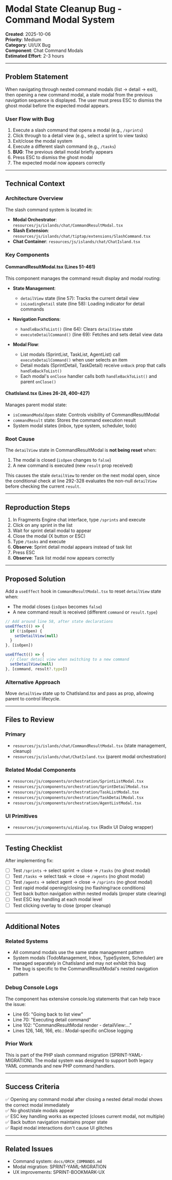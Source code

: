 # Modal State Cleanup Bug - Command Modal System

**Created**: 2025-10-06  
**Priority**: Medium  
**Category**: UI/UX Bug  
**Component**: Chat Command Modals  
**Estimated Effort**: 2-3 hours

---

## Problem Statement

When navigating through nested command modals (list → detail → exit), then opening a new command modal, a stale modal from the previous navigation sequence is displayed. The user must press ESC to dismiss the ghost modal before the expected modal appears.

### User Flow with Bug
1. Execute a slash command that opens a modal (e.g., `/sprints`)
2. Click through to a detail view (e.g., select a sprint to view tasks)
3. Exit/close the modal system
4. Execute a different slash command (e.g., `/tasks`)
5. **BUG**: The previous detail modal briefly appears
6. Press ESC to dismiss the ghost modal
7. The expected modal now appears correctly

---

## Technical Context

### Architecture Overview

The slash command system is located in:
- **Modal Orchestrator**: `resources/js/islands/chat/CommandResultModal.tsx`
- **Slash Extension**: `resources/js/islands/chat/tiptap/extensions/SlashCommand.tsx`
- **Chat Container**: `resources/js/islands/chat/ChatIsland.tsx`

### Key Components

#### CommandResultModal.tsx (Lines 51-461)
This component manages the command result display and modal routing:
- **State Management**:
  - `detailView` state (line 57): Tracks the current detail view
  - `isLoadingDetail` state (line 58): Loading indicator for detail commands
  
- **Navigation Functions**:
  - `handleBackToList()` (line 64): Clears `detailView` state
  - `executeDetailCommand()` (line 69): Fetches and sets detail view data

- **Modal Flow**:
  - List modals (SprintList, TaskList, AgentList) call `executeDetailCommand()` when user selects an item
  - Detail modals (SprintDetail, TaskDetail) receive `onBack` prop that calls `handleBackToList()`
  - Each modal's `onClose` handler calls both `handleBackToList()` and parent `onClose()`

#### ChatIsland.tsx (Lines 26-28, 400-427)
Manages parent modal state:
- `isCommandModalOpen` state: Controls visibility of CommandResultModal
- `commandResult` state: Stores the command execution result
- System modal states (inbox, type system, scheduler, todo)

### Root Cause

The `detailView` state in CommandResultModal is **not being reset** when:
1. The modal is closed (`isOpen` changes to `false`)
2. A new command is executed (new `result` prop received)

This causes the stale `detailView` to render on the next modal open, since the conditional check at line 292-328 evaluates the non-null `detailView` before checking the current `result`.

---

## Reproduction Steps

1. In Fragments Engine chat interface, type `/sprints` and execute
2. Click on any sprint in the list
3. Wait for sprint detail modal to appear
4. Close the modal (X button or ESC)
5. Type `/tasks` and execute
6. **Observe**: Sprint detail modal appears instead of task list
7. Press ESC
8. **Observe**: Task list modal now appears correctly

---

## Proposed Solution

Add a `useEffect` hook in `CommandResultModal.tsx` to reset `detailView` state when:
- The modal closes (`isOpen` becomes `false`)
- A new command result is received (different `command` or `result.type`)

```typescript
// Add around line 58, after state declarations
useEffect(() => {
  if (!isOpen) {
    setDetailView(null)
  }
}, [isOpen])

useEffect(() => {
  // Clear detail view when switching to a new command
  setDetailView(null)
}, [command, result?.type])
```

### Alternative Approach
Move `detailView` state up to ChatIsland.tsx and pass as prop, allowing parent to control lifecycle.

---

## Files to Review

### Primary
- `resources/js/islands/chat/CommandResultModal.tsx` (state management, cleanup)
- `resources/js/islands/chat/ChatIsland.tsx` (parent modal orchestration)

### Related Modal Components
- `resources/js/components/orchestration/SprintListModal.tsx`
- `resources/js/components/orchestration/SprintDetailModal.tsx`
- `resources/js/components/orchestration/TaskListModal.tsx`
- `resources/js/components/orchestration/TaskDetailModal.tsx`
- `resources/js/components/orchestration/AgentListModal.tsx`

### UI Primitives
- `resources/js/components/ui/dialog.tsx` (Radix UI Dialog wrapper)

---

## Testing Checklist

After implementing fix:

- [ ] Test `/sprints` → select sprint → close → `/tasks` (no ghost modal)
- [ ] Test `/tasks` → select task → close → `/agents` (no ghost modal)
- [ ] Test `/agents` → select agent → close → `/sprints` (no ghost modal)
- [ ] Test rapid modal opening/closing (no flashing/race conditions)
- [ ] Test back button navigation within nested modals (proper state clearing)
- [ ] Test ESC key handling at each modal level
- [ ] Test clicking overlay to close (proper cleanup)

---

## Additional Notes

### Related Systems
- All command modals use the same state management pattern
- System modals (TodoManagement, Inbox, TypeSystem, Scheduler) are managed separately in ChatIsland and may not exhibit this bug
- The bug is specific to the CommandResultModal's nested navigation pattern

### Debug Console Logs
The component has extensive console.log statements that can help trace the issue:
- Line 65: "Going back to list view"
- Line 70: "Executing detail command"
- Line 102: "CommandResultModal render - detailView:..."
- Lines 126, 146, 166, etc.: Modal-specific onClose logging

### Prior Work
This is part of the PHP slash command migration (SPRINT-YAML-MIGRATION). The modal system was designed to support both legacy YAML commands and new PHP command handlers.

---

## Success Criteria

✅ Opening any command modal after closing a nested detail modal shows the correct modal immediately  
✅ No ghost/stale modals appear  
✅ ESC key handling works as expected (closes current modal, not multiple)  
✅ Back button navigation maintains proper state  
✅ Rapid modal interactions don't cause UI glitches  

---

## Related Issues

- Command system: `docs/ORCH_COMMANDS.md`
- Modal migration: SPRINT-YAML-MIGRATION
- UX improvements: SPRINT-BOOKMARK-UX
